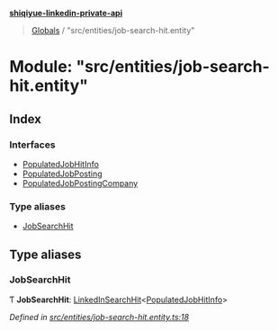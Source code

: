 **[shiqiyue-linkedin-private-api](../README.md)**

> [Globals](../globals.md) / "src/entities/job-search-hit.entity"

# Module: "src/entities/job-search-hit.entity"

## Index

### Interfaces

* [PopulatedJobHitInfo](../interfaces/_src_entities_job_search_hit_entity_.populatedjobhitinfo.md)
* [PopulatedJobPosting](../interfaces/_src_entities_job_search_hit_entity_.populatedjobposting.md)
* [PopulatedJobPostingCompany](../interfaces/_src_entities_job_search_hit_entity_.populatedjobpostingcompany.md)

### Type aliases

* [JobSearchHit](_src_entities_job_search_hit_entity_.md#jobsearchhit)

## Type aliases

### JobSearchHit

Ƭ  **JobSearchHit**: [LinkedInSearchHit](../interfaces/_src_entities_linkedin_search_hit_entity_.linkedinsearchhit.md)<[PopulatedJobHitInfo](../interfaces/_src_entities_job_search_hit_entity_.populatedjobhitinfo.md)\>

*Defined in [src/entities/job-search-hit.entity.ts:18](https://github.com/shiqiyue/linkedin-private-api/blob/0c4d2d1/src/entities/job-search-hit.entity.ts#L18)*
